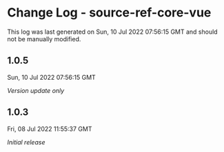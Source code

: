 # Change Log - source-ref-core-vue

This log was last generated on Sun, 10 Jul 2022 07:56:15 GMT and should not be manually modified.

## 1.0.5
Sun, 10 Jul 2022 07:56:15 GMT

_Version update only_

## 1.0.3
Fri, 08 Jul 2022 11:55:37 GMT

_Initial release_


